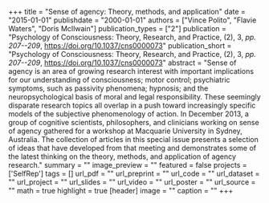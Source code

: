 +++
title = "Sense of agency: Theory, methods, and application"
date = "2015-01-01"
publishdate = "2000-01-01"
authors = ["Vince Polito", "Flavie Waters", "Doris McIlwain"]
publication_types = ["2"]
publication = "Psychology of Consciousness: Theory, Research, and Practice, (2), 3, _pp. 207--209_, https://doi.org/10.1037/cns0000073"
publication_short = "Psychology of Consciousness: Theory, Research, and Practice, (2), 3, _pp. 207--209_, https://doi.org/10.1037/cns0000073"
abstract = "Sense of agency is an area of growing research interest with important implications for our understanding of consciousness; motor control; psychiatric symptoms, such as passivity phenomena; hypnosis; and the neuropsychological basis of moral and legal responsibility. These seemingly disparate research topics all overlap in a push toward increasingly specific models of the subjective phenomenology of action. In December 2013, a group of cognitive scientists, philosophers, and clinicians working on sense of agency gathered for a workshop at Macquarie University in Sydney, Australia. The collection of articles in this special issue presents a selection of ideas that have developed from that meeting and demonstrates some of the latest thinking on the theory, methods, and application of agency research."
summary = ""
image_preview = ""
featured = false
projects = ['SelfRep']
tags = []
url_pdf = ""
url_preprint = ""
url_code = ""
url_dataset = ""
url_project = ""
url_slides = ""
url_video = ""
url_poster = ""
url_source = ""
math = true
highlight = true
[header]
image = ""
caption = ""
+++
